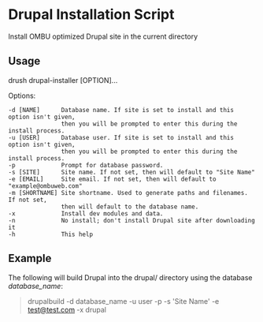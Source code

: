 Drupal Installation Script
==========================
Install OMBU optimized Drupal site in the current directory

Usage
-----
drush drupal-installer [OPTION]...

  Options:

    -d [NAME]      Database name. If site is set to install and this option isn't given,
                   then you will be prompted to enter this during the install process.
    -u [USER]      Database user. If site is set to install and this option isn't given,
                   then you will be prompted to enter this during the install process.
    -p             Prompt for database password.
    -s [SITE]      Site name. If not set, then will default to "Site Name"
    -e [EMAIL]     Site email. If not set, then will default to "example@ombuweb.com"
    -m [SHORTNAME] Site shortname. Used to generate paths and filenames. If not set,
                   then will default to the database name.
    -x             Install dev modules and data.
    -n             No install; don't install Drupal site after downloading it
    -h             This help

Example
-------
The following will build Drupal into the drupal/ directory using the database 
*database_name*:

> drupalbuild -d database_name -u user -p -s 'Site Name' -e test@test.com -x drupal
